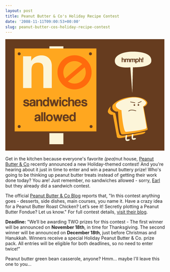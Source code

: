 ```yaml
---
layout: post
title: Peanut Butter & Co's Holiday Recipe Contest
date: '2008-11-11T09:00:53+00:00'
slug: peanut-butter-cos-holiday-recipe-contest
---
```

<img src='/images/uploads/2008/11/pb_co_contest.gif' alt='Peanut Butter and Co Contest' class="yellowborder" />

Get in the kitchen because everyone's favorite <em>(pea)</em>nut house, <a href="http://www.ilovepeanutbutter.com/">Peanut Butter & Co</a> recently announced a new Holiday-themed contest! And you're hearing about it just in time to enter and win a peanut buttery prize! Who's going to be thinking up peanut butter treats instead of getting their work done today? You are! Just remember, no sandwiches allowed - sorry, <a href="http://www.wordsources.info/words-mod-sandwich.html">Earl</a> but they already did a sandwich contest.

The official <a href="http://blog.ilovepeanutbutter.com/">Peanut Butter & Co Blog</a> reports that, "In this contest anything goes - desserts, side dishes, main courses, you name it. Have a crazy idea for a Peanut Butter Roast Chicken? Let’s see it! Secretly plotting a Peanut Butter Fondue? Let us know." For full contest details, <a href="http://blog.ilovepeanutbutter.com/2008/11/05/holiday-recipe-contest/">visit their blog</a>.

<strong>Deadline:</strong> "We’ll be awarding TWO prizes for this contest - The first winner will be announced on <strong>November 18th</strong>, in time for Thanksgiving. The second winner will be announced on <strong>December 18th</strong>, just before Christmas and Hanukkah. Winners receive a special Holiday Peanut Butter & Co. prize pack. All entries will be eligible for both deadlines, so no need to enter twice!"

Peanut butter green bean casserole, anyone? Hmm... maybe I'll leave this one to you...
